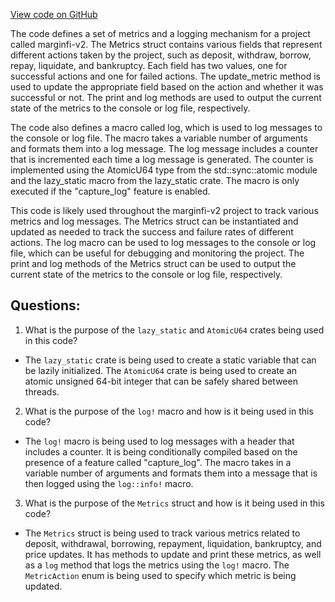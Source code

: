 [View code on GitHub](https://github.com/mrgnlabs/marginfi-v2/programs/marginfi/fuzz/src/metrics.rs)

The code defines a set of metrics and a logging mechanism for a project called marginfi-v2. The Metrics struct contains various fields that represent different actions taken by the project, such as deposit, withdraw, borrow, repay, liquidate, and bankruptcy. Each field has two values, one for successful actions and one for failed actions. The update_metric method is used to update the appropriate field based on the action and whether it was successful or not. The print and log methods are used to output the current state of the metrics to the console or log file, respectively.

The code also defines a macro called log, which is used to log messages to the console or log file. The macro takes a variable number of arguments and formats them into a log message. The log message includes a counter that is incremented each time a log message is generated. The counter is implemented using the AtomicU64 type from the std::sync::atomic module and the lazy_static macro from the lazy_static crate. The macro is only executed if the "capture_log" feature is enabled.

This code is likely used throughout the marginfi-v2 project to track various metrics and log messages. The Metrics struct can be instantiated and updated as needed to track the success and failure rates of different actions. The log macro can be used to log messages to the console or log file, which can be useful for debugging and monitoring the project. The print and log methods of the Metrics struct can be used to output the current state of the metrics to the console or log file, respectively.
## Questions: 
 1. What is the purpose of the `lazy_static` and `AtomicU64` crates being used in this code?
- The `lazy_static` crate is being used to create a static variable that can be lazily initialized. The `AtomicU64` crate is being used to create an atomic unsigned 64-bit integer that can be safely shared between threads.
2. What is the purpose of the `log!` macro and how is it being used in this code?
- The `log!` macro is being used to log messages with a header that includes a counter. It is being conditionally compiled based on the presence of a feature called "capture_log". The macro takes in a variable number of arguments and formats them into a message that is then logged using the `log::info!` macro.
3. What is the purpose of the `Metrics` struct and how is it being used in this code?
- The `Metrics` struct is being used to track various metrics related to deposit, withdrawal, borrowing, repayment, liquidation, bankruptcy, and price updates. It has methods to update and print these metrics, as well as a `log` method that logs the metrics using the `log!` macro. The `MetricAction` enum is being used to specify which metric is being updated.